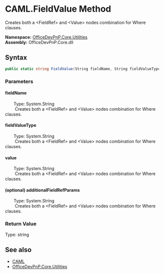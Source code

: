 # CAML.FieldValue Method  
 Creates both a &lt;FieldRef&gt; and &lt;Value&gt; nodes combination for Where clauses.   

**Namespace:** [OfficeDevPnP.Core.Utilities](OfficeDevPnP.Core.Utilities.md)  
**Assembly:** OfficeDevPnP.Core.dll  
## Syntax
```C#
public static string FieldValue(String fieldName, String fieldValueType, String value, String additionalFieldRefParams)
```
### Parameters
#### fieldName  
&emsp;&emsp;Type: System.String  
&emsp;&emsp; Creates both a &lt;FieldRef&gt; and &lt;Value&gt; nodes combination for Where clauses.   

  

#### fieldValueType  
&emsp;&emsp;Type: System.String  
&emsp;&emsp; Creates both a &lt;FieldRef&gt; and &lt;Value&gt; nodes combination for Where clauses.   

  

#### value  
&emsp;&emsp;Type: System.String  
&emsp;&emsp; Creates both a &lt;FieldRef&gt; and &lt;Value&gt; nodes combination for Where clauses.   

  

#### (optional) additionalFieldRefParams  
&emsp;&emsp;Type: System.String  
&emsp;&emsp; Creates both a &lt;FieldRef&gt; and &lt;Value&gt; nodes combination for Where clauses.   

  

### Return Value
Type: string  
  


## See also
- [CAML](OfficeDevPnP.Core.Utilities.CAML.md) 
- [OfficeDevPnP.Core.Utilities](OfficeDevPnP.Core.Utilities.md) 
